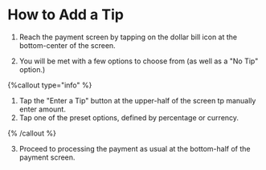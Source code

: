 # How to Add a Tip

1. Reach the payment screen by tapping on the dollar bill icon at the bottom-center of the screen.

2. You will be met with a few options to choose from (as well as a "No Tip" option.)

{%callout type="info" %}

1. Tap the "Enter a Tip" button at the upper-half of the screen tp manually enter amount.
2. Tap one of the preset options, defined by percentage or currency.

{% /callout %}

3. Proceed to processing the payment as usual at the bottom-half of the payment screen.


